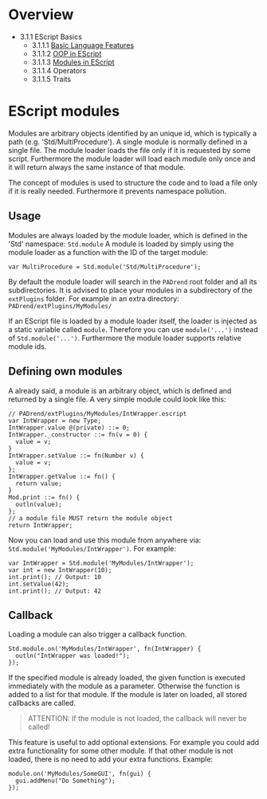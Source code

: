 <!------------------------------------------------------------------------------------------------
This work is licensed under the Creative Commons Attribution-ShareAlike 4.0 International License.
 To view a copy of this license, visit http://creativecommons.org/licenses/by-sa/4.0/.
 Author: Henrik Heine (hheine@mail.uni-paderborn.de)
 PADrend Version 1.0.0
------------------------------------------------------------------------------------------------->
<!---BEGINN_INDEXSECTION--->
<!---Automaticly generated section. Do not edit!!!--->
# Overview
* 3.1.1 EScript Basics
    * 3.1.1.1 [Basic Language Features](../../../../3_Development_Guide/1_EScript/1_EScript_Basics/1_Basic_Language_Features/Basic_Language_Features.html)
    * 3.1.1.2 [OOP in EScript](../../../../3_Development_Guide/1_EScript/1_EScript_Basics/2_OOP_in_EScript/OOP_in_EScript.html)
    * 3.1.1.3 [Modules in EScript](../../../../3_Development_Guide/1_EScript/1_EScript_Basics/3_Modules_in_EScript/Modules_in_EScript.html)
    * 3.1.1.4 Operators
    * 3.1.1.5 Traits
<!---END_INDEXSECTION--->

# EScript modules
Modules are arbitrary objects identified by an unique id, which is typically a path (e.g. 'Std/MultiProcedure'). A single module is normally defined in a single file.
The module loader loads the file only if it is requested by some script. Furthermore the module loader will load each module only once and it will return always the same instance of that module.

The concept of modules is used to structure the code and to load a file only if it is really needed.
Furthermore it prevents namespace pollution.

## Usage
Modules are always loaded by the module loader, which is defined in the 'Std' namespace: `Std.module`
A module is loaded by simply using the module loader as a function with the ID of the target module:
```
var MultiProcedure = Std.module('Std/MultiProcedure');
```
By default the module loader will search in the `PADrend` root folder and all its subdirectories. It is advised to place your modules in a subdirectory of the `extPlugins` folder. For example in an extra directory: `PADrend/extPlugins/MyModules/`

If an EScript file is loaded by a module loader itself, the loader is injected as a static variable called `module`. Therefore you can use `module('...')` instead of `Std.module('...')`.
Furthermore the module loader supports relative module ids.

## Defining own modules
A already said, a module is an arbitrary object, which is defined and returned by a single file.
A very simple module could look like this:
```
// PADrend/extPlugins/MyModules/IntWrapper.escript
var IntWrapper = new Type;
IntWrapper.value @(private) ::= 0;
IntWrapper._constructor ::= fn(v = 0) {
  value = v;
}
IntWrapper.setValue ::= fn(Number v) {
  value = v;
};
IntWrapper.getValue ::= fn() {
  return value;
}
Mod.print ::= fn() {
  outln(value);
};
// a module file MUST return the module object
return IntWrapper;
```
Now you can load and use this module from anywhere via: `Std.module('MyModules/IntWrapper')`.
For example:
```
var IntWrapper = Std.module('MyModules/IntWrapper');
var int = new IntWrapper(10);
int.print(); // Output: 10
int.setValue(42);
int.print(); // Output: 42
```

## Callback
Loading a module can also trigger a callback function.
```
Std.module.on('MyModules/IntWrapper', fn(IntWrapper) {
  outln("IntWrapper was loaded!");
});
```
If the specified module is already loaded, the given function is executed immediately with the module as a parameter. Otherwise the function is added to a list for that module. If the module is later on loaded, all stored callbacks are called.
> ATTENTION: If the module is not loaded, the callback will never be called!

This feature is useful to add optional extensions. For example you could add extra functionality for some other module. If that other module is not loaded, there is no need to add your extra functions.
Example:
```
module.on('MyModules/SomeGUI', fn(gui) {
  gui.addMenu("Do Something");
});
```


